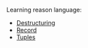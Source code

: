 Learning reason language:

- [Destructuring](https://github.com/jpuri/Learning-Reason/blob/master/destructuring.md)
- [Record](https://github.com/jpuri/Learning-Reason/blob/master/record.md)
- [Tuples](https://github.com/jpuri/Learning-Reason/blob/master/tuples.md)
